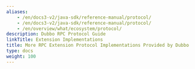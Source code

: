 ```yaml
---
aliases:
    - /en/docs3-v2/java-sdk/reference-manual/protocol/
    - /en/docs3-v2/java-sdk/reference-manual/protocol/
    - /en/overview/what/ecosystem/protocol/
description: Dubbo RPC Protocol Guide
linkTitle: Extension Implementations
title: More RPC Extension Protocol Implementations Provided by Dubbo
type: docs
weight: 100
---
```


